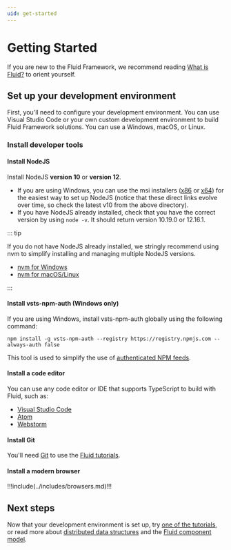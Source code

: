```yaml
---
uid: get-started
---
```


# Getting Started

If you are new to the Fluid Framework, we recommend reading [What is Fluid?](../what-is-fluid.md) to orient yourself.

## Set up your development environment

First, you'll need to configure your development environment. You can use Visual Studio Code or your own custom
development environment to build Fluid Framework solutions. You can use a Windows, macOS, or Linux.

### Install developer tools

#### Install NodeJS

Install NodeJS **version 10** or **version 12**.

- If you are using Windows, you can use the msi installers
  ([x86](https://nodejs.org/dist/latest-v10.x/node-v10.19.0-x86.msi) or
  [x64](https://nodejs.org/dist/latest-v10.x/node-v10.19.0-x64.msi)) for the easiest way to set up NodeJS
  (notice that these direct links evolve over time, so check the latest v10 from the above directory).
- If you have NodeJS already installed, check that you have the correct version by using `node -v`. It should return
  version 10.19.0 or 12.16.1.

::: tip

If you do not have NodeJS already installed, we stringly recommend using nvm to simplify installing and managing
multiple NodeJS versions.

* [nvm for Windows](https://github.com/coreybutler/nvm-windows)
* [nvm for macOS/Linux](https://github.com/nvm-sh/nvm)

:::

#### Install vsts-npm-auth (Windows only)

If you are using Windows, install vsts-npm-auth globally using the following command:

`npm install -g vsts-npm-auth --registry https://registry.npmjs.com --always-auth false`

This tool is used to simplify the use of [authenticated NPM feeds](./package-feed.md).

#### Install a code editor

You can use any code editor or IDE that supports TypeScript to build with Fluid, such as:

- [Visual Studio Code](https://code.visualstudio.com/)
- [Atom](https://atom.io)
- [Webstorm](https://www.jetbrains.com/webstorm)

#### Install Git

You'll need [Git](https://git-scm.com/) to use the [Fluid tutorials](../examples/README.md).

#### Install a modern browser

!!!include(../includes/browsers.md)!!!

## Next steps

Now that your development environment is set up, try [one of the tutorials](../examples/README.md), or read more about
[distributed data structures](./dds.md) and the [Fluid component model](./components.md).
